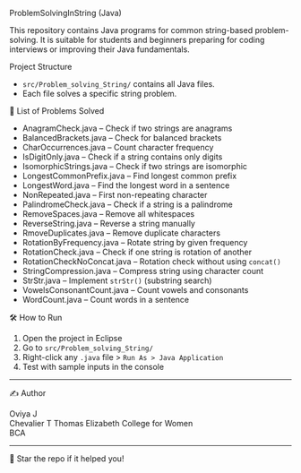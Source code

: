 ProblemSolvingInString (Java)

This repository contains Java programs for common string-based problem-solving. It is suitable for students and beginners preparing for coding interviews or improving their Java fundamentals.

Project Structure

- `src/Problem_solving_String/` contains all Java files.
- Each file solves a specific string problem.

📌 List of Problems Solved

- AnagramCheck.java – Check if two strings are anagrams
- BalancedBrackets.java – Check for balanced brackets
- CharOccurrences.java – Count character frequency
- IsDigitOnly.java – Check if a string contains only digits
-  IsomorphicStrings.java – Check if two strings are isomorphic
- LongestCommonPrefix.java – Find longest common prefix
-  LongestWord.java – Find the longest word in a sentence
- NonRepeated.java – First non-repeating character
- PalindromeCheck.java – Check if a string is a palindrome
- RemoveSpaces.java – Remove all whitespaces
- ReverseString.java – Reverse a string manually
- RmoveDuplicates.java – Remove duplicate characters
- RotationByFrequency.java – Rotate string by given frequency
- RotationCheck.java – Check if one string is rotation of another
- RotationCheckNoConcat.java – Rotation check without using `concat()`
- StringCompression.java – Compress string using character count
- StrStr.java – Implement `strStr()` (substring search)
-  VowelsConsonantCount.java – Count vowels and consonants
-  WordCount.java – Count words in a sentence

🛠️ How to Run

1. Open the project in Eclipse
2. Go to `src/Problem_solving_String/`
3. Right-click any `.java` file > `Run As > Java Application`
4. Test with sample inputs in the console

---

✍️ Author

Oviya J  
Chevalier T Thomas Elizabeth College for Women  
BCA 

---

 🌟 Star the repo if it helped you!